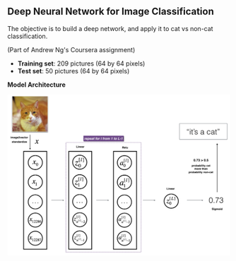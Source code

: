 ## Deep Neural Network for Image Classification

The objective is to build a deep network, and apply it to cat vs non-cat classification.

(Part of Andrew Ng's Coursera assignment)

- **Training set**: 209 pictures (64 by 64 pixels) 
- **Test set**: 50 pictures (64 by 64 pixels) 


**Model Architecture**

<img src="images/LlayerNN.png" style="width:600px">
